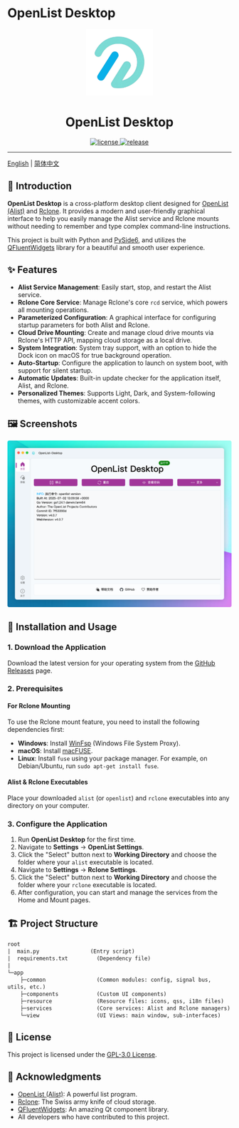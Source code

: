 <!--
 * @Author: qianye
 * @Date: 2025-06-08 20:32:52
 * @LastEditTime: 2025-07-04 15:03:36
 * @Description: 
-->
# OpenList Desktop

<p align="center">
  <img src="app/resource/images/logo.png" width="150px" alt="logo"/>
</p>
<h1 align="center">OpenList Desktop</h1>
<p align="center">
  <a href="https://github.com/qianye216/OpenList-Desktop/blob/main/LICENSE" target="_blank">
    <img src="https://img.shields.io/github/license/qianye216/OpenList-Desktop?style=flat-square&color=00a6ed" alt="license">
  </a>
  <a href="https://github.com/qianye216/OpenList-Desktop/releases" target="_blank">
    <img src="https://img.shields.io/github/v/release/qianye216/OpenList-Desktop?style=flat-square&include_prereleases" alt="release">
  </a>
</p>

---

[English](./README.md) | [简体中文](./README.zh-CN.md)

## 📖 Introduction

**OpenList Desktop** is a cross-platform desktop client designed for [OpenList (Alist)](https://github.com/OpenListTeam/OpenList) and [Rclone](https://rclone.org/). It provides a modern and user-friendly graphical interface to help you easily manage the Alist service and Rclone mounts without needing to remember and type complex command-line instructions.

This project is built with Python and [PySide6](https://www.qt.io/qt-for-python), and utilizes the [QFluentWidgets](https://github.com/zhiyiYo/PyQt-Fluent-Widgets) library for a beautiful and smooth user experience.

## ✨ Features

- **Alist Service Management**: Easily start, stop, and restart the Alist service.
- **Rclone Core Service**: Manage Rclone's core `rcd` service, which powers all mounting operations.
- **Parameterized Configuration**: A graphical interface for configuring startup parameters for both Alist and Rclone.
- **Cloud Drive Mounting**: Create and manage cloud drive mounts via Rclone's HTTP API, mapping cloud storage as a local drive.
- **System Integration**: System tray support, with an option to hide the Dock icon on macOS for true background operation.
- **Auto-Startup**: Configure the application to launch on system boot, with support for silent startup.
- **Automatic Updates**: Built-in update checker for the application itself, Alist, and Rclone.
- **Personalized Themes**: Supports Light, Dark, and System-following themes, with customizable accent colors.

## 🖼️ Screenshots

![Screenshot 1](docs/screenshot/主界面.png)

## 🚀 Installation and Usage

### 1. Download the Application

Download the latest version for your operating system from the [GitHub Releases](https://github.com/qianye216/OpenList-Desktop/releases) page.

### 2. Prerequisites

#### For Rclone Mounting

To use the Rclone mount feature, you need to install the following dependencies first:

- **Windows**: Install [WinFsp](https://winfsp.dev/rel/) (Windows File System Proxy).
- **macOS**: Install [macFUSE](https://osxfuse.github.io/).
- **Linux**: Install `fuse` using your package manager. For example, on Debian/Ubuntu, run `sudo apt-get install fuse`.

#### Alist & Rclone Executables

Place your downloaded `alist` (or `openlist`) and `rclone` executables into any directory on your computer.

### 3. Configure the Application

1.  Run **OpenList Desktop** for the first time.
2.  Navigate to **Settings** -> **OpenList Settings**.
3.  Click the "Select" button next to **Working Directory** and choose the folder where your `alist` executable is located.
4.  Navigate to **Settings** -> **Rclone Settings**.
5.  Click the "Select" button next to **Working Directory** and choose the folder where your `rclone` executable is located.
6.  After configuration, you can start and manage the services from the Home and Mount pages.

## 🏗️ Project Structure

```
root
|  main.py                (Entry script)
|  requirements.txt         (Dependency file)
|
└─app
    ├─common                (Common modules: config, signal bus, utils, etc.)
    ├─components            (Custom UI components)
    ├─resource              (Resource files: icons, qss, i18n files)
    ├─services              (Core services: Alist and Rclone managers)
    └─view                  (UI Views: main window, sub-interfaces)
```

## 📄 License

This project is licensed under the [GPL-3.0 License](./LICENSE).

## 🙏 Acknowledgments

- [OpenList (Alist)](https://github.com/OpenListTeam/OpenList): A powerful list program.
- [Rclone](https://rclone.org/): The Swiss army knife of cloud storage.
- [QFluentWidgets](https://github.com/zhiyiYo/PyQt-Fluent-Widgets): An amazing Qt component library.
- All developers who have contributed to this project.